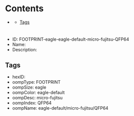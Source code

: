 



Contents
========

* [](#)
	* [Tags](#tags)

# 

- ID: FOOTPRINT-eagle-eagle-default-micro-fujitsu-QFP64
- Name: 
- Description: 

## Tags

- hexID: 
- oompType: FOOTPRINT
- oompSize: eagle
- oompColor: eagle-default
- oompDesc: micro-fujitsu
- oompIndex: QFP64
- oompName: eagle-default/micro-fujitsu/QFP64
